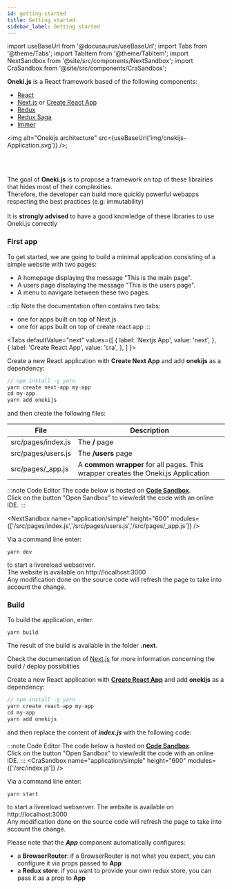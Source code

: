 ```yaml
---
id: getting-started
title: Getting started
sidebar_label: Getting started
---
```

import useBaseUrl from '@docusaurus/useBaseUrl';
import Tabs from '@theme/Tabs';
import TabItem from '@theme/TabItem';
import NextSandbox from '@site/src/components/NextSandbox';
import CraSandbox from '@site/src/components/CraSandbox';

**Oneki.js** is a React framework based of the following components: 
* [React](https://reactjs.org/)
* [Next.js](https://reacttraining.com/react-router/) or [Create React App](https://create-react-app.dev/)
* [Redux](https://redux.js.org/)
* [Redux Saga](https://redux-saga.js.org/) 
* [Immer](https://immerjs.github.io/immer/docs/introduction) 

<img alt="Onekijs architecture" src={useBaseUrl('img/onekijs-Application.svg')} />;

<br/><br/>

The goal of **Oneki.js** is to propose a framework on top of these librairies that hides most of their complexities.<br/>
Therefore, the developer can build more quickly powerful webapps respecting the best practices (e.g: immutability)<br/><br/>
It is **strongly advised** to have a good knowledge of these libraries to use Oneki.js correctly



### First app
To get started, we are going to build a minimal application consisting of a simple website with two pages:
- A homepage displaying the message "This is the main page".
- A users page displaying the message "This is the users page".
- A menu to navigate between these two pages.

:::tip Note
the documentation often contains two tabs: 
- one for apps built on top of Next.js
- one for apps built on top of create react app
:::

<Tabs
  defaultValue="next"
  values={[
    { label: 'Nextjs App', value: 'next', },      
    { label: 'Create React App', value: 'cra', },
  ]
}>
<TabItem value="next">

Create a new React application with <b>Create Next App</b> and add <b>onekijs</b> as a dependency:

```javascript
// npm install -g yarn
yarn create next-app my-app
cd my-app
yarn add onekijs
```
and then create the following files:

| File | Description |
| ---  | ----------- |
| src/pages/index.js | The **/** page |
| src/pages/users.js | The **/users** page |
| src/pages/_app.js | A **common wrapper** for all pages. This wrapper creates the Oneki.js Application |


:::note Code Editor
The code below is hosted on **[Code Sandbox](http://codesandbox.io/)**. <br/>
Click on the button "Open Sandbox" to view/edit the code with an online IDE.
:::

<NextSandbox 
  name="application/simple" 
  height="600" 
  modules={['/src/pages/index.js','/src/pages/users.js','/src/pages/_app.js']} 
/>


Via a command line enter:
```
yarn dev
```
to start a livereload webserver. <br/>
The website is available on http://localhost:3000<br/>
Any modification done on the source code will refresh the page to take into account the change.

### Build
To build the application, enter:
```
yarn build
```
The result of the build is available in the folder **.next**. 

Check the documentation of [Next.js](https://nextjs.org/) for more information concerning the build / deploy possiblities

</TabItem>
<TabItem value="cra">
Create a new React application with <b><a href="https://create-react-app.dev/">Create React App</a></b> and add <b>onekijs</b> as a dependency:

```javascript
// npm install -g yarn
yarn create react-app my-app
cd my-app
yarn add onekijs
```

and then replace the content of ***index.js*** with the following code: 

:::note Code Editor
The code below is hosted on **[Code Sandbox](http://codesandbox.io/)**. <br/>
Click on the button "Open Sandbox" to view/edit the code with an online IDE.
:::
<CraSandbox 
  name="application/simple" 
  height="600" 
  modules={['/src/index.js']} 
/>

Via a command line enter:
```
yarn start
```
to start a livereload webserver. The website is available on http://localhost:3000<br/>
Any modification done on the source code will refresh the page to take into account the change.

Please note that the ***App*** component automatically configures:
<ul>
  <li>a <b>BrowserRouter</b>: if a BrowserRouter is not what you expect, you can configure it via props passed to <b>App</b></li>
  <li>a <b>Redux store</b>: if you want to provide your own redux store, you can pass it as a prop to <b>App</b></li>
</ul>
</TabItem>
</Tabs>